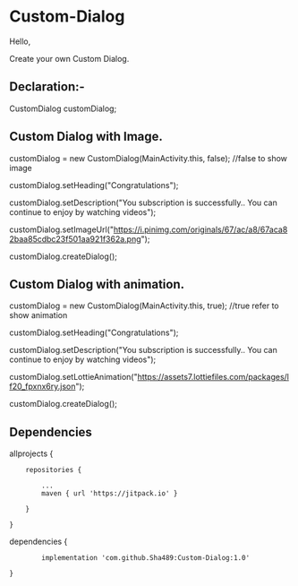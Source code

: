 # Custom-Dialog

Hello, 

Create your own Custom Dialog.

## Declaration:-

CustomDialog customDialog;



## Custom Dialog with Image.

  customDialog = new CustomDialog(MainActivity.this, false); //false to show image
  
  customDialog.setHeading("Congratulations");
  
  customDialog.setDescription("You subscription is successfully.. You can continue to enjoy by watching videos");
  
  customDialog.setImageUrl("https://i.pinimg.com/originals/67/ac/a8/67aca82baa85cdbc23f501aa921f362a.png");
  
  customDialog.createDialog();



## Custom Dialog with animation.

  customDialog = new CustomDialog(MainActivity.this, true); //true refer to show animation
  
  customDialog.setHeading("Congratulations");
  
  customDialog.setDescription("You subscription is successfully.. You can continue to enjoy by watching videos");
  
  customDialog.setLottieAnimation("https://assets7.lottiefiles.com/packages/lf20_fpxnx6ry.json");
  
  customDialog.createDialog();
  


## Dependencies

allprojects {

		repositories {
		
			...
			maven { url 'https://jitpack.io' }
			
		}
		
	}
  
  
  dependencies {
  
	        implementation 'com.github.Sha489:Custom-Dialog:1.0'
		
	}
  
  

